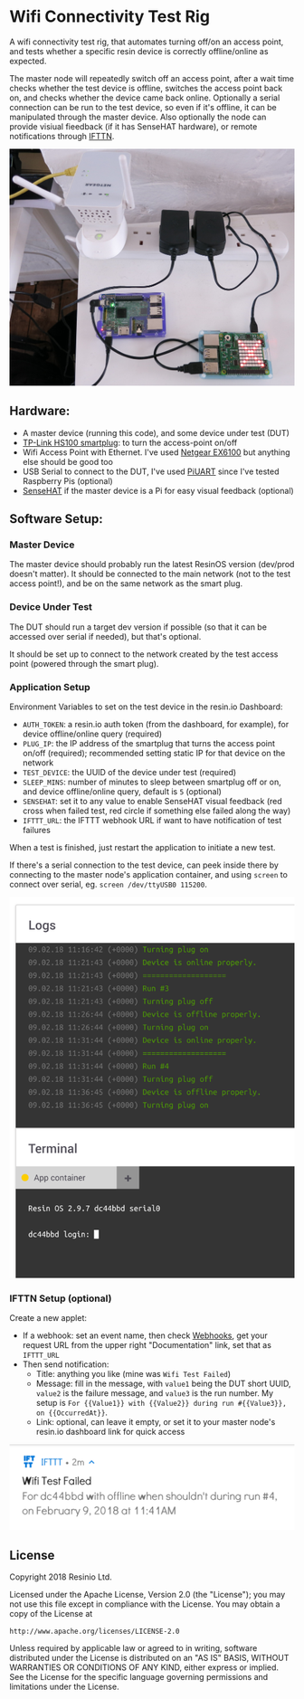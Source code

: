 # Wifi Connectivity Test Rig

A wifi connectivity test rig, that automates turning off/on an access point, and tests whether a specific resin device is correctly offline/online as expected.

The master node will repeatedly switch off an access point, after a wait time checks whether the test device is offline, switches the access point back on, and checks whether the device came back online. Optionally a serial connection can be run to the test device, so even if it's offline, it can be manipulated through the master device. Also optionally the node can provide visiual fieedback (if it has SenseHAT hardware), or remote notifications through [IFTTN](https://ifttt.com/).

![testrig](img/testrig.jpg)

## Hardware:

*   A master device (running this code), and some device under test (DUT)
*   [TP-Link HS100 smartplug](http://www.tp-link.com/uk/products/details/cat-5258_HS100.html): to turn the access-point on/off
*   Wifi Access Point with Ethernet. I've used [Netgear EX6100](http://www.netgear.co.uk/home/products/networking/wifi-range-extenders/EX6100.aspx) but anything else should be good too
*   USB Serial to connect to the DUT, I've used [PiUART](https://www.adafruit.com/product/3589) since I've tested Raspberry Pis (optional)
*   [SenseHAT](https://www.raspberrypi.org/products/sense-hat/) if the master device is a Pi for easy visual feedback (optional)

## Software Setup:

### Master Device

The master device should probably run the latest ResinOS version (dev/prod doesn't matter). It should be connected to the main network (not to the test access point!), and be on the same network as the smart plug.

### Device Under Test

The DUT should run a target dev version if possible (so that it can be accessed over serial if needed), but that's optional.

It should be set up to connect to the network created by the test access point (powered through the smart plug).

### Application Setup

Environment Variables to set on the test device in the resin.io Dashboard:

*   `AUTH_TOKEN`: a resin.io auth token (from the dashboard, for example), for device offline/online query (required)
*   `PLUG_IP`: the IP address of the smartplug that turns the access point on/off (required); recommended setting static IP for that device on the network
*   `TEST_DEVICE`: the UUID of the device under test (required)
*   `SLEEP_MINS`: number of minutes to sleep between smartplug off or on, and device offline/online query, default is `5` (optional)
*   `SENSEHAT`: set it to any value to enable SenseHAT visual feedback (red cross when failed test, red circle if something else failed along the way)
*   `IFTTT_URL`: the IFTTT webhook URL if want to have notification of test failures


When a test is finished, just restart the application to initiate a new test.

If there's a serial connection to the test device, can peek inside there by connecting to the master node's application container, and using `screen` to connect
over serial, eg. `screen /dev/ttyUSB0 115200`.

![test log](img/testlog.png)

### IFTTN Setup (optional)

Create a new applet:

*   If a webhook: set an event name, then check [Webhooks](https://ifttt.com/maker_webhooks), get your request URL from the upper right "Documentation" link, set that as `IFTTT_URL`
*   Then send notification:
    *   Title: anything you like (mine was `Wifi Test Failed`)
    *   Message: fill in the message, with `value1` being the DUT short UUID, `value2` is the failure message, and `value3` is the run number. My setup is `For {{Value1}} with {{Value2}} during run #{{Value3}}, on {{OccurredAt}}`.
    *   Link: optional, can leave it empty, or set it to your master node's resin.io dashboard link for quick access

![IFTTT notification](img/ifttt.png)

## License

Copyright 2018 Resinio Ltd.

Licensed under the Apache License, Version 2.0 (the "License");
you may not use this file except in compliance with the License.
You may obtain a copy of the License at

    http://www.apache.org/licenses/LICENSE-2.0

Unless required by applicable law or agreed to in writing, software
distributed under the License is distributed on an "AS IS" BASIS,
WITHOUT WARRANTIES OR CONDITIONS OF ANY KIND, either express or implied.
See the License for the specific language governing permissions and
limitations under the License.

